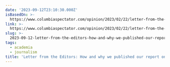 ```yaml
---
date: '2023-09-12T23:10:30.000Z'
isBasedOn: >-
  https://www.columbiaspectator.com/opinion/2023/02/22/letter-from-the-editors-how-and-why-we-published-our-report-on-public-safetys-leadership-crisis/
link: >-
  https://www.columbiaspectator.com/opinion/2023/02/22/letter-from-the-editors-how-and-why-we-published-our-report-on-public-safetys-leadership-crisis/
slug: >-
  2023-09-12-letter-from-the-editors-how-and-why-we-published-our-report-on-public-safe
tags:
  - academia
  - journalism
title: 'Letter from the Editors: How and why we published our report on Public Safe'
---
```


